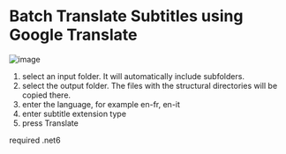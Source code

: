 <h1>Batch Translate Subtitles using Google Translate</h1>


![image](https://user-images.githubusercontent.com/63075175/219882508-19090b71-c32d-4bb9-aa98-a40a94740d85.png)

1) select an input folder. It will automatically include subfolders.
2) select the output folder. The files with the structural directories will be copied there.
3) enter the language, for example en-fr, en-it
4) enter subtitle extension type
5) press Translate


required .net6
